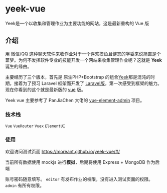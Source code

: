 # yeek-vue
Yeek是一个以收集和管理作业为主要功能的网站，这是最新重构的 Vue 版


## 介绍
用 微信/QQ 这种聊天软件来收作业对于一个喜欢摸鱼且健忘的学委来说简直是个噩梦。为何不发挥软件专业的技能开发一个网站来收集管理作业呢？这就是 **Yeek** 诞生的缘由。


主要经历了三个版本，首先是 原生PHP+Bootstrap 的组合[Yeek](https://github.com/moreant/Yeek)那是混沌的时期，接着为了预习 Laravel 框架而开发了 [Laravel版](https://github.com/moreant/Yeek-Laravel)，第一次感受到框架的魅力。现在你看到的这个就是最新版的 [vue](https://moreant.github.io/yeek-vue/) 版。


Yeek vue 主要参考了 PanJiaChen 大佬的 [vue-element-admin](https://github.com/PanJiaChen/vue-element-admin) 项目。


### 技术栈
`Vue` `VueRouter` `Vuex` `ElementUI`


### 使用
欢迎访问测试页面
https://moreant.github.io/yeek-vue/#/

当前所有数据使用 mockjs 进行**模拟**，后期将使用 Express + MongoDB 作为后端


账号密码随意填写。
`editor` 有发布作业的权限，没有进入测试页面的权限。
`admin` 有所有权限。

